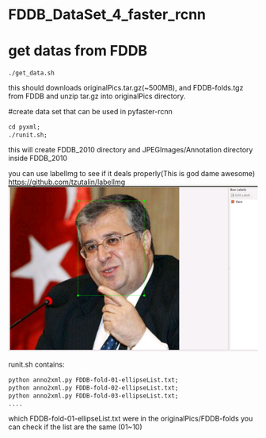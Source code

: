 # FDDB_DataSet_4_faster_rcnn

# get datas from FDDB
```
./get_data.sh
```
this should downloads originalPics.tar.gz(~500MB), and FDDB-folds.tgz from FDDB
and unzip tar.gz into originalPics directory.

#create data set that can be used in pyfaster-rcnn
```
cd pyxml;
./runit.sh;
```
this will create FDDB_2010 directory
and JPEGImages/Annotation directory inside FDDB_2010

you can use labelImg to see if it deals properly(This is god dame awesome)
https://github.com/tzutalin/labelImg 
![alt tag](https://raw.githubusercontent.com/penolove/FDDB_DataSet_4_faster_rcnn/master/FDDB.png)


runit.sh contains:
```
python anno2xml.py FDDB-fold-01-ellipseList.txt;
python anno2xml.py FDDB-fold-02-ellipseList.txt;
python anno2xml.py FDDB-fold-03-ellipseList.txt;
....
```
which FDDB-fold-01-ellipseList.txt were in the originalPics/FDDB-folds
you can check if the list are the same (01~10)


